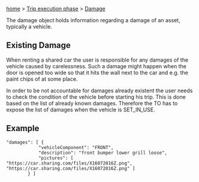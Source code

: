 [home](https://github.com/TOMP-WG/TOMP-API/wiki/) > [Trip execution phase](https://github.com/TOMP-WG/TOMP-API/wiki/#Trip-execution-phase.md) > [Damage](Damage.md)

The damage object holds information regarding a damage of an asset, typically a vehicle. 

## Existing Damage
When renting a shared car the user is responsible for any damages of the vehicle caused by carelessness. Such a damage might happen when the door is opened too wide so that it hits the wall next to the car and e.g. the paint chips of at some place.

In order to be not accountable for damages already existent the user needs to check the condition of the vehicle before starting his trip. This is done based on the list of already known damages. Therefore the TO has to expose the list of damages when the vehicle is SET_IN_USE.

## Example
```
"damages": [ {
            "vehicleComponent": "FRONT",
            "description": "front bumper lower grill loose",
            "pictures": [ "https://car.sharing.com/files/X16072016Z.png", "https://car.sharing.com/files/X16072016Z.png" ]
        } ]
```
